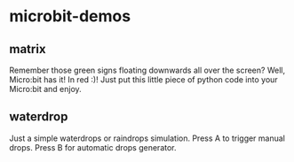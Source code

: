 # microbit-demos

## matrix


Remember those green signs floating downwards all over the screen? Well, Micro:bit has it! In red :)!
Just put this little piece of python code into your Micro:bit and enjoy.


## waterdrop

Just a simple waterdrops or raindrops simulation. Press A to trigger manual drops. Press B for automatic
drops generator.
